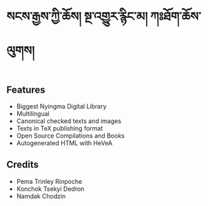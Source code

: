 སངས་རྒྱས་ཀྱི་ཆོས། སྔ་འགྱུར་རྙིང་མ། ཀཿཐོག་ཆོས་ལུགས།
==================

Features
--------

* Biggest Nyingma Digital Library
* Multilingual
* Canonical checked texts and images
* Texts in TeX publishing format
* Open Source Compilations and Books
* Autogenerated HTML with HeVeA

Credits
-------

* Pema Trinley Rinpoche
* Konchok Tsekyi Dedron
* Namdak Chodzin
